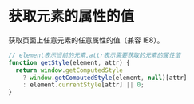 # 获取元素的属性的值

获取页面上任意元素的任意属性的值（兼容 IE8）。

```js
// element表示当前的元素,attr表示需要获取的元素的属性值
function getStyle(element, attr) {
  return window.getComputedStyle
    ? window.getComputedStyle(element, null)[attr]
    : element.currentStyle[attr] || 0;
}
```
